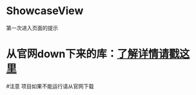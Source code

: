 # ShowcaseView
第一次进入页面的提示


从官网down下来的库：[了解详情请戳这里](http://components.xamarin.com/view/ShowcaseView)
===========================

#注意
项目如果不能运行请从官网下载
